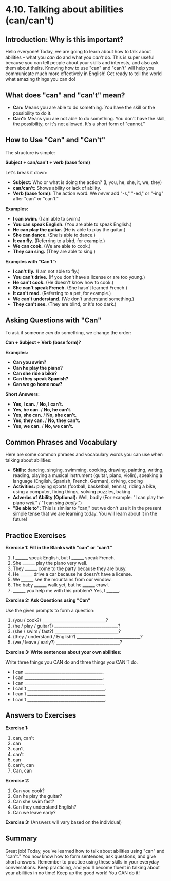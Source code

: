 # 4.10. Talking about abilities (can/can't)

## Introduction: Why is this important?

Hello everyone! Today, we are going to learn about how to talk about abilities – what you *can* do and what you *can't* do. This is super useful because you can tell people about your skills and interests, and also ask them about theirs. Knowing how to use "can" and "can't" will help you communicate much more effectively in English! Get ready to tell the world what amazing things you can do!

## What does "can" and "can't" mean?

*   **Can:** Means you are able to do something. You have the skill or the possibility to do it.
*   **Can't:** Means you are not able to do something. You don't have the skill, the possibility, or it's not allowed. It's a short form of "cannot."

## How to Use "Can" and "Can't"

The structure is simple:

**Subject + can/can't + verb (base form)**

Let's break it down:

*   **Subject:** Who or what is doing the action? (I, you, he, she, it, we, they)
*   **can/can't:** Shows ability or lack of ability.
*   **Verb (base form):** The action word. We *never* add "-s," "-ed," or "-ing" after "can" or "can't."

**Examples:**

*   **I can swim.** (I am able to swim.)
*   **You can speak English.** (You are able to speak English.)
*   **He can play the guitar.** (He is able to play the guitar.)
*   **She can dance.** (She is able to dance.)
*   **It can fly.** (Referring to a bird, for example.)
*   **We can cook.** (We are able to cook.)
*   **They can sing.** (They are able to sing.)

**Examples with "Can't":**

*   **I can't fly.** (I am not able to fly.)
*   **You can't drive.** (If you don't have a license or are too young.)
*   **He can't cook.** (He doesn't know how to cook.)
*   **She can't speak French.** (She hasn't learned French.)
*   **It can't read.** (Referring to a pet, for example.)
*   **We can't understand.** (We don't understand something.)
*   **They can't see.** (They are blind, or it's too dark.)

## Asking Questions with "Can"

To ask if someone *can* do something, we change the order:

**Can + Subject + Verb (base form)?**

**Examples:**

*   **Can you swim?**
*   **Can he play the piano?**
*   **Can she ride a bike?**
*   **Can they speak Spanish?**
*   **Can we go home now?**

**Short Answers:**

*   **Yes, I can.** / **No, I can't.**
*   **Yes, he can.** / **No, he can't.**
*   **Yes, she can.** / **No, she can't.**
*   **Yes, they can.** / **No, they can't.**
*   **Yes, we can.** / **No, we can't.**

## Common Phrases and Vocabulary

Here are some common phrases and vocabulary words you can use when talking about abilities:

*   **Skills:** dancing, singing, swimming, cooking, drawing, painting, writing, reading, playing a musical instrument (guitar, piano, violin), speaking a language (English, Spanish, French, German), driving, coding
*   **Activities:** playing sports (football, basketball, tennis), riding a bike, using a computer, fixing things, solving puzzles, baking
*   **Adverbs of Ability (Optional):**  Well, badly (For example:  "I can play the piano *well*." / "I can sing *badly*.")
*   **"Be able to":** This is similar to "can," but we don't use it in the present simple tense that we are learning today. You will learn about it in the future!

## Practice Exercises

**Exercise 1: Fill in the Blanks with "can" or "can't"**

1.  I ______ speak English, but I ______ speak French.
2.  She ______ play the piano very well.
3.  They ______ come to the party because they are busy.
4.  He ______ drive a car because he doesn't have a license.
5.  We ______ see the mountains from our window.
6.  The baby ______ walk yet, but he ______ crawl.
7.  ______ you help me with this problem? Yes, I ______.

**Exercise 2: Ask Questions using "Can"**

Use the given prompts to form a question:

1.  (you / cook?)  _______________________________?
2.  (he / play / guitar?) _______________________________?
3.  (she / swim / fast?) _______________________________?
4.  (they / understand / English?) _______________________________?
5.  (we / leave / early?) _______________________________?

**Exercise 3: Write sentences about your own abilities:**

Write three things you CAN do and three things you CAN'T do.

*   I can ______________________________________.
*   I can ______________________________________.
*   I can ______________________________________.
*   I can't ______________________________________.
*   I can't ______________________________________.
*   I can't ______________________________________.

## Answers to Exercises

**Exercise 1:**

1.  can, can't
2.  can
3.  can't
4.  can't
5.  can
6.  can't, can
7.  Can, can

**Exercise 2:**

1.  Can you cook?
2.  Can he play the guitar?
3.  Can she swim fast?
4.  Can they understand English?
5.  Can we leave early?

**Exercise 3:** (Answers will vary based on the individual)

## Summary

Great job! Today, you've learned how to talk about abilities using "can" and "can't." You now know how to form sentences, ask questions, and give short answers. Remember to practice using these skills in your everyday conversations. Keep practicing, and you'll become fluent in talking about your abilities in no time! Keep up the good work! You CAN do it!
